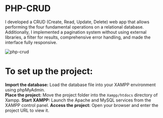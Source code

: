 # PHP-CRUD 

I developed a CRUD (Create, Read, Update, Delete) web app that allows performing the four fundamental operations on a relational database. Additionally, I implemented a pagination system without using external libraries, a filter for results, comprehensive error handling, and made the interface fully responsive.

![php-crud](https://github.com/user-attachments/assets/78569cc5-880d-4e1e-a18b-bc4d70e67804)

# To set up the project:

**Import the database:** Load the database file into your XAMPP environment using phpMyAdmin.\
**Place the project:** Move the project folder into the `Xampp/htdocs` directory of Xampp.
**Start XAMPP:** Launch the Apache and MySQL services from the XAMPP control panel.
**Access the project:** Open your browser and enter the project URL to view it.
